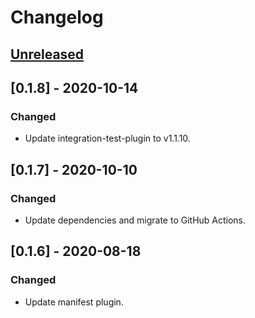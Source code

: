 # Changelog

## [Unreleased]

## [0.1.8] - 2020-10-14
### Changed
- Update integration-test-plugin to v1.1.10.

## [0.1.7] - 2020-10-10
### Changed
- Update dependencies and migrate to GitHub Actions.

## [0.1.6] - 2020-08-18
### Changed
- Update manifest plugin.

[Unreleased]: https://github.com/coditory/gradle-build-plugin/compare/v0.1.6...HEAD
[1.1.6]: https://github.com/coditory/gradle-build-plugin/compare/v0.1.5...v0.1.6

